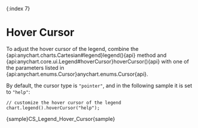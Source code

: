 {:index 7}
# Hover Cursor

To adjust the hover cursor of the legend, combine the {api:anychart.charts.Cartesian#legend}legend(){api} method and {api:anychart.core.ui.Legend#hoverCursor}hoverCursor(){api} with one of the parameters listed in {api:anychart.enums.Cursor}anychart.enums.Cursor{api}.

By default, the cursor type is `"pointer"`, and in the following sample it is set to `"help"`:

```
// customize the hover cursor of the legend
chart.legend().hoverCursor("help");
```

{sample}CS\_Legend\_Hover\_Cursor{sample}